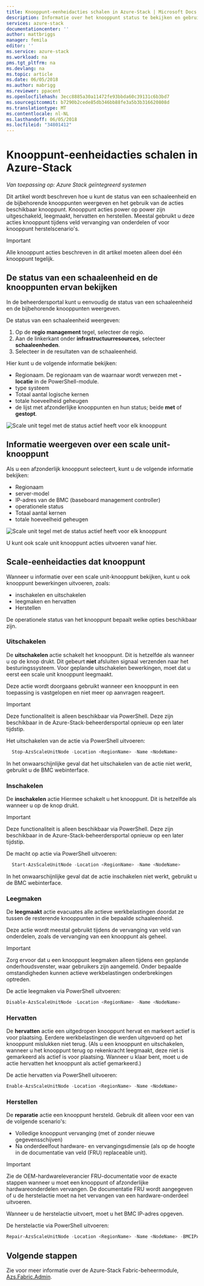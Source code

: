 ```yaml
---
title: Knooppunt-eenheidacties schalen in Azure-Stack | Microsoft Docs
description: Informatie over het knooppunt status te bekijken en gebruik van de kracht op uitschakelen leegmaken en knooppunt acties op een Azure-Stack geïntegreerd systeem hervat.
services: azure-stack
documentationcenter: ''
author: mattbriggs
manager: femila
editor: ''
ms.service: azure-stack
ms.workload: na
pms.tgt_pltfrm: na
ms.devlang: na
ms.topic: article
ms.date: 06/05/2018
ms.author: mabrigg
ms.reviewer: ppacent
ms.openlocfilehash: 3ecc8885a30a11472fe93bbda60c39131c6b3bd7
ms.sourcegitcommit: b7290b2cede85db346bb88fe3a5b3b316620808d
ms.translationtype: MT
ms.contentlocale: nl-NL
ms.lasthandoff: 06/05/2018
ms.locfileid: "34801412"
---
```

# <a name="scale-unit-node-actions-in-azure-stack"></a>Knooppunt-eenheidacties schalen in Azure-Stack

*Van toepassing op: Azure Stack geïntegreerd systemen*

Dit artikel wordt beschreven hoe u kunt de status van een schaaleenheid en de bijbehorende knooppunten weergeven en het gebruik van de acties beschikbaar knooppunt. Knooppunt acties power op power zijn uitgeschakeld, leegmaakt, hervatten en herstellen. Meestal gebruikt u deze acties knooppunt tijdens veld vervanging van onderdelen of voor knooppunt herstelscenario's.

> [!Important]  
> Alle knooppunt acties beschreven in dit artikel moeten alleen doel één knooppunt tegelijk.


## <a name="view-the-status-of-a-scale-unit-and-its-nodes"></a>De status van een schaaleenheid en de knooppunten ervan bekijken

In de beheerdersportal kunt u eenvoudig de status van een schaaleenheid en de bijbehorende knooppunten weergeven.

De status van een schaaleenheid weergeven:

1. Op de **regio management** tegel, selecteer de regio.
2. Aan de linkerkant onder **infrastructuurresources**, selecteer **schaaleenheden**.
3. Selecteer in de resultaten van de schaaleenheid.
 
Hier kunt u de volgende informatie bekijken:

- Regionaam. De regionaam van de waarnaar wordt verwezen met **-locatie** in de PowerShell-module.
- type systeem
- Totaal aantal logische kernen
- totale hoeveelheid geheugen
- de lijst met afzonderlijke knooppunten en hun status; beide **met** of **gestopt**.

![Scale unit tegel met de status actief heeft voor elk knooppunt](media/azure-stack-node-actions/ScaleUnitStatus.PNG)

## <a name="view-information-about-a-scale-unit-node"></a>Informatie weergeven over een scale unit-knooppunt

Als u een afzonderlijk knooppunt selecteert, kunt u de volgende informatie bekijken:

- Regionaam
- server-model
- IP-adres van de BMC (baseboard management controller)
- operationele status
- Totaal aantal kernen
- totale hoeveelheid geheugen
 
![Scale unit tegel met de status actief heeft voor elk knooppunt](media/azure-stack-node-actions/NodeActions.PNG)

U kunt ook scale unit knooppunt acties uitvoeren vanaf hier.

## <a name="scale-unit-node-actions"></a>Scale-eenheidacties dat knooppunt

Wanneer u informatie over een scale unit-knooppunt bekijken, kunt u ook knooppunt bewerkingen uitvoeren, zoals:

- inschakelen en uitschakelen
- leegmaken en hervatten
- Herstellen

De operationele status van het knooppunt bepaalt welke opties beschikbaar zijn.

### <a name="power-off"></a>Uitschakelen

De **uitschakelen** actie schakelt het knooppunt. Dit is hetzelfde als wanneer u op de knop drukt. Dit gebeurt **niet** afsluiten signaal verzenden naar het besturingssysteem. Voor geplande uitschakelen bewerkingen, moet dat u eerst een scale unit knooppunt leegmaakt.

Deze actie wordt doorgaans gebruikt wanneer een knooppunt in een toepassing is vastgelopen en niet meer op aanvragen reageert.

> [!Important] 
> Deze functionaliteit is alleen beschikbaar via PowerShell. Deze zijn beschikbaar in de Azure-Stack-beheerdersportal opnieuw op een later tijdstip.


Het uitschakelen van de actie via PowerShell uitvoeren:

````PowerShell
  Stop-AzsScaleUnitNode -Location <RegionName> -Name <NodeName>
```` 

In het onwaarschijnlijke geval dat het uitschakelen van de actie niet werkt, gebruikt u de BMC webinterface.

### <a name="power-on"></a>Inschakelen

De **inschakelen** actie Hiermee schakelt u het knooppunt. Dit is hetzelfde als wanneer u op de knop drukt. 

> [!Important] 
> Deze functionaliteit is alleen beschikbaar via PowerShell. Deze zijn beschikbaar in de Azure-Stack-beheerdersportal opnieuw op een later tijdstip.

De macht op actie via PowerShell uitvoeren:

````PowerShell
  Start-AzsScaleUnitNode -Location <RegionName> -Name <NodeName>
````

In het onwaarschijnlijke geval dat de actie inschakelen niet werkt, gebruikt u de BMC webinterface.

### <a name="drain"></a>Leegmaken

De **leegmaakt** actie evacuates alle actieve werkbelastingen doordat ze tussen de resterende knooppunten in die bepaalde schaaleenheid.

Deze actie wordt meestal gebruikt tijdens de vervanging van veld van onderdelen, zoals de vervanging van een knooppunt als geheel.

> [!IMPORTANT]  
> Zorg ervoor dat u een knooppunt leegmaken alleen tijdens een geplande onderhoudsvenster, waar gebruikers zijn aangemeld. Onder bepaalde omstandigheden kunnen actieve werkbelastingen onderbrekingen optreden.

De actie leegmaken via PowerShell uitvoeren:

  ````PowerShell
  Disable-AzsScaleUnitNode -Location <RegionName> -Name <NodeName>
  ````

### <a name="resume"></a>Hervatten

De **hervatten** actie een uitgedropen knooppunt hervat en markeert actief is voor plaatsing. Eerdere werkbelastingen die werden uitgevoerd op het knooppunt mislukken niet terug. (Als u een knooppunt en uitschakelen, wanneer u het knooppunt terug op rekenkracht leegmaakt, deze niet is gemarkeerd als actief is voor plaatsing. Wanneer u klaar bent, moet u de actie hervatten het knooppunt als actief gemarkeerd.)

De actie hervatten via PowerShell uitvoeren:

  ````PowerShell
  Enable-AzsScaleUnitNode -Location <RegionName> -Name <NodeName>
  ````

### <a name="repair"></a>Herstellen

De **reparatie** actie een knooppunt hersteld. Gebruik dit alleen voor een van de volgende scenario's:

- Volledige knooppunt vervanging (met of zonder nieuwe gegevensschijven)
- Na onderdeelfout hardware- en vervangingsdimensie (als op de hoogte in de documentatie van veld (FRU) replaceable unit).

> [!IMPORTANT]  
> Zie de OEM-hardwareleverancier FRU-documentatie voor de exacte stappen wanneer u moet een knooppunt of afzonderlijke hardwareonderdelen vervangen. De documentatie FRU wordt aangegeven of u de herstelactie moet na het vervangen van een hardware-onderdeel uitvoeren.  

Wanneer u de herstelactie uitvoert, moet u het BMC IP-adres opgeven. 

De herstelactie via PowerShell uitvoeren:

  ````PowerShell
  Repair-AzsScaleUnitNode -Location <RegionName> -Name <NodeName> -BMCIPAddress <BMCIPAddress>
  ````

## <a name="next-steps"></a>Volgende stappen

Zie voor meer informatie over de Azure-Stack Fabric-beheermodule, [Azs.Fabric.Admin](https://docs.microsoft.com/powershell/module/azs.fabric.admin/?view=azurestackps-1.3.0).